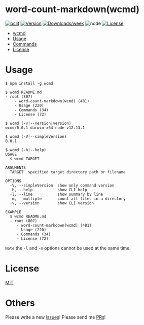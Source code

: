 # word-count-markdown(wcmd)

[![oclif](https://img.shields.io/badge/cli-oclif-brightgreen.svg)](https://oclif.io)
[![Version](https://img.shields.io/npm/v/wcmd.svg)](https://npmjs.org/package/wcmd)
[![Downloads/week](https://img.shields.io/npm/dw/wcmd.svg)](https://npmjs.org/package/wcmd)
![node](https://img.shields.io/badge/node-%3E%3D%2010.0.0-brightgreen.svg?style=social)
[![License](https://img.shields.io/npm/l/wcmd.svg)](https://github.com/kkeeth/word-count-markdown/blob/master/LICENSE)

<!-- toc -->
* [wcmd](#wcmd)
* [Usage](#usage)
* [Commands](#commands)
* [License](#license)
<!-- tocstop -->

# Usage
<!-- usage -->
```sh-session
$ npm install -g wcmd

$ wcmd README.md
- root (807)
    - word-count-markdown(wcmd) (481)
    - Usage (220)
    - Commands (34)
    - License (72)

$ wcmd (-v|--version|version)
wcmd/0.0.1 darwin-x64 node-v12.13.1

$ wcmd (-V|--simpleVersion)
0.0.1

$ wcmd (-h|--help)
USAGE
  $ wcmd TARGET

ARGUMENTS
  TARGET  specified target directory path or filename

OPTIONS
  -V, --simpleVersion  show only command version
  -h, --help           show CLI help
  -l, --line           show summary by line
  -m, --multiple       count all files in a directory
  -v, --version        show CLI version

EXAMPLE
  $ wcmd README.md
  - root (807)
     - word-count-markdown(wcmd) (481)
     - Usage (220)
     - Commands (34)
     - License (72)
```
<!-- usagestop -->

`Note` the `-l` and `-m` options cannot be used at the same time.

# License

[MIT](https://github.com/kkeeth/word-count-markdown/blob/master/LICENSE)

# Others

Please write a new [issues](https://github.com/kkeeth/word-count-markdown/issues)! Please send me [PRs](https://github.com/kkeeth/word-count-markdown/pulls)!